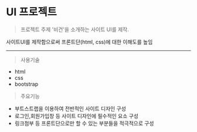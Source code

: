 # UI 프로젝트

> 프로젝트 주제
'비건'을 소개하는 사이트 UI를 제작.

사이트UI를 제작함으로써 프론트단(html, css)에 대한 이해도를 높임

***

> 사용기술
 * html
 * css
 * bootstrap

> 주요기능
 - 부트스트랩을 이용하여 전반적인 사이트 디자인 구성
 - 로그인,회원가입창 등 사이트 디자인에 필수적인 요소 구성
 - 링크첨부 등 프론트단으로만 할 수 있는 부분들을 적극적으로 구성
 
 
